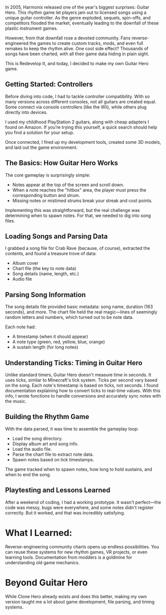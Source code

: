 In 2005, Harmonix released one of the year's biggest surprises: Guitar Hero. This rhythm game let players jam out to licensed songs using a unique guitar controller. As the genre exploded, sequels, spin-offs, and competitors flooded the market, eventually leading to the downfall of these plastic instrument games.

However, from that downfall rose a devoted community. Fans reverse-engineered the games to create custom tracks, mods, and even full remakes to keep the rhythm alive. One cool side effect? Thousands of songs have been charted, with all their game data hiding in plain sight.

This is Redevelop It, and today, I decided to make my own Guitar Hero game.

## Getting Started: Controllers

Before diving into code, I had to tackle controller compatibility. With so many versions across different consoles, not all guitars are created equal. Some connect via console controllers (like the Wii), while others plug directly into devices.

I used my childhood PlayStation 2 guitars, along with cheap adapters I found on Amazon. If you’re trying this yourself, a quick search should help you find a solution for your setup.

Once connected, I fired up my development tools, created some 3D models, and laid out the game environment.

## The Basics: How Guitar Hero Works

The core gameplay is surprisingly simple:
- Notes appear at the top of the screen and scroll down.
- When a note reaches the "hitbox" area, the player must press the corresponding button and strum.
- Missing notes or mistimed strums break your streak and cost points.

Implementing this was straightforward, but the real challenge was determining when to spawn notes. For that, we needed to dig into song files.

## Loading Songs and Parsing Data

I grabbed a song file for Crab Rave (because, of course), extracted the contents, and found a treasure trove of data:
- Album cover
- Chart file (the key to note data)
- Song details (name, length, etc.)
- Audio file

## Parsing Song Information

The song details file provided basic metadata: song name, duration (163 seconds), and more. The chart file held the real magic—lines of seemingly random letters and numbers, which turned out to be note data.

Each note had:
- A timestamp (when it should appear)
- A note type (green, red, yellow, blue, orange)
- A sustain length (for long notes)

## Understanding Ticks: Timing in Guitar Hero

Unlike standard timers, Guitar Hero doesn't measure time in seconds. It uses ticks, similar to Minecraft's tick system. Ticks per second vary based on the song. Each note's timestamp is based on ticks, not seconds. I found documentation explaining how to convert ticks to real-time values. With this info, I wrote functions to handle conversions and accurately sync notes with the music.

## Building the Rhythm Game

With the data parsed, it was time to assemble the gameplay loop:
- Load the song directory.
- Display album art and song info.
- Load the audio file.
- Parse the chart file to extract note data.
- Spawn notes based on tick timestamps.

The game tracked when to spawn notes, how long to hold sustains, and when to end the song.

## Playtesting and Lessons Learned

After a weekend of coding, I had a working prototype. It wasn't perfect—the code was messy, bugs were everywhere, and some notes didn't register correctly. But it worked, and that was incredibly satisfying.

# What I Learned:

Reverse-engineering community charts opens up endless possibilities. You can reuse these systems for new rhythm games, VR projects, or even learning tools. Documentation from modders is a goldmine for understanding old game mechanics.

# Beyond Guitar Hero

While Clone Hero already exists and does this better, making my own version taught me a lot about game development, file parsing, and timing systems.